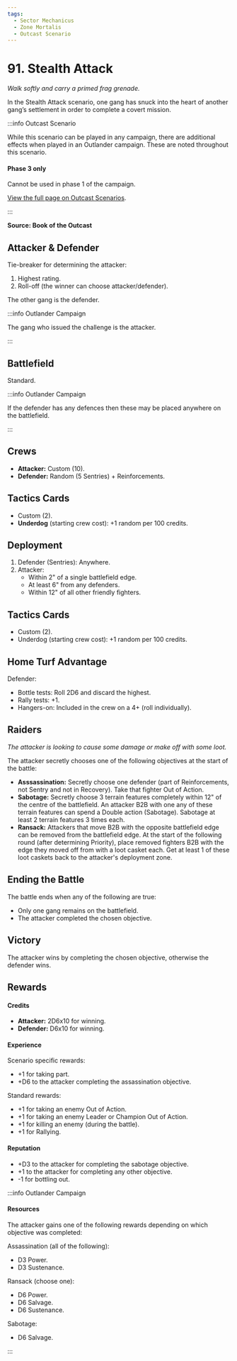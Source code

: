 ```yaml
---
tags:
  - Sector Mechanicus
  - Zone Mortalis
  - Outcast Scenario
---
```


# 91. Stealth Attack

_Walk softly and carry a primed frag grenade._

In the Stealth Attack scenario, one gang has snuck into the heart of another gang’s settlement in order to complete a covert mission.

:::info Outcast Scenario

While this scenario can be played in any campaign, there are additional effects when played in an Outlander campaign. These are noted throughout this scenario.

#### Phase 3 only

Cannot be used in phase 1 of the campaign.

[View the full page on Outcast Scenarios](/docs/scenarios/outcast-scenarios).

:::

**Source: Book of the Outcast**

## Attacker & Defender

Tie-breaker for determining the attacker:

1. Highest rating.
2. Roll-off (the winner can choose attacker/defender).

The other gang is the defender.

:::info Outlander Campaign

The gang who issued the challenge is the attacker.

:::

## Battlefield

Standard.

:::info Outlander Campaign

If the defender has any defences then these may be placed anywhere on the battlefield.

:::

## Crews

- **Attacker:** Custom (10).
- **Defender:** Random (5 Sentries) + Reinforcements.

## Tactics Cards

- Custom (2).
- **Underdog** (starting crew cost): +1 random per 100 credits.

## Deployment

1. Defender (Sentries): Anywhere.
2. Attacker:
   - Within 2" of a single battlefield edge.
   - At least 6" from any defenders.
   - Within 12" of all other friendly fighters.

## Tactics Cards

- Custom (2).
- Underdog (starting crew cost): +1 random per 100 credits.

## Home Turf Advantage

Defender:

- Bottle tests: Roll 2D6 and discard the highest.
- Rally tests: +1.
- Hangers-on: Included in the crew on a 4+ (roll individually).

## Raiders

_The attacker is looking to cause some damage or make off with some loot._

The attacker secretly chooses one of the following objectives at the start of the battle:

- **Asssassination:** Secretly choose one defender (part of Reinforcements, not Sentry and not in Recovery). Take that fighter Out of Action.
- **Sabotage:** Secretly choose 3 terrain features completely within 12" of the centre of the battlefield. An attacker B2B with one any of these terrain features can spend a Double action (Sabotage). Sabotage at least 2 terrain features 3 times each.
- **Ransack:** Attackers that move B2B with the opposite battlefield edge can be removed from the battlefield edge. At the start of the following round (after determining Priority), place removed fighters B2B with the edge they moved off from with a loot casket each. Get at least 1 of these loot caskets back to the attacker's deployment zone.

## Ending the Battle

The battle ends when any of the following are true:

- Only one gang remains on the battlefield.
- The attacker completed the chosen objective.

## Victory

The attacker wins by completing the chosen objective, otherwise the defender wins.

## Rewards

#### Credits

- **Attacker:** 2D6x10 for winning.
- **Defender:** D6x10 for winning.

#### Experience

Scenario specific rewards:

- +1 for taking part.
- +D6 to the attacker completing the assassination objective.

Standard rewards:

- +1 for taking an enemy Out of Action.
- +1 for taking an enemy Leader or Champion Out of Action.
- +1 for killing an enemy (during the battle).
- +1 for Rallying.

#### Reputation

- +D3 to the attacker for completing the sabotage objective.
- +1 to the attacker for completing any other objective.
- -1 for bottling out.

:::info Outlander Campaign

#### Resources

The attacker gains one of the following rewards depending on which objective was completed:

Assassination (all of the following):

- D3 Power.
- D3 Sustenance.

Ransack (choose one):

- D6 Power.
- D6 Salvage.
- D6 Sustenance.

Sabotage:

- D6 Salvage.

:::
